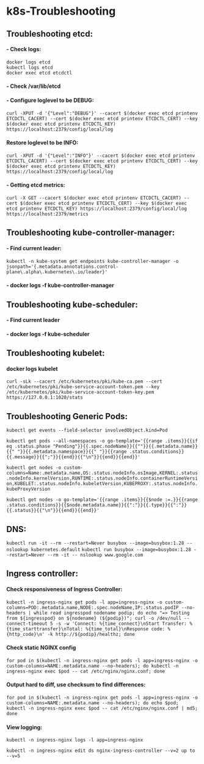# k8s-Troubleshooting

## Troubleshooting etcd:
#### - Check logs: 
	docker logs etcd
	kubectl logs etcd
	docker exec etcd etcdctl 
#### - Check /var/lib/etcd
#### - Configure loglevel to be DEBUG:
`curl -XPUT -d '{"Level":"DEBUG"}' --cacert $(docker exec etcd printenv ETCDCTL_CACERT) --cert $(docker exec etcd printenv ETCDCTL_CERT) --key $(docker exec etcd printenv ETCDCTL_KEY) https://localhost:2379/config/local/log`

#### Restore loglevel to be INFO:
`curl -XPUT -d '{"Level":"INFO"}' --cacert $(docker exec etcd printenv ETCDCTL_CACERT) --cert $(docker exec etcd printenv ETCDCTL_CERT) --key $(docker exec etcd printenv ETCDCTL_KEY) https://localhost:2379/config/local/log`

#### - Getting etcd metrics:
`curl -X GET --cacert $(docker exec etcd printenv ETCDCTL_CACERT) --cert $(docker exec etcd printenv ETCDCTL_CERT) --key $(docker exec etcd printenv ETCDCTL_KEY) https://localhost:2379/config/local/log https://localhost:2379/metrics`

## Troubleshooting kube-controller-manager:
#### - Find current leader:
`kubectl -n kube-system get endpoints kube-controller-manager -o jsonpath='{.metadata.annotations.control-plane\.alpha\.kubernetes\.io/leader}'`

#### - docker logs -f kube-controller-manager

## Troubleshooting kube-scheduler:
#### - Find current leader
#### - docker logs -f kube-scheduler

## Troubleshooting kubelet:

#### docker logs kubelet
`curl -sLk --cacert /etc/kubernetes/pki/kube-ca.pem --cert /etc/kubernetes/pki/kube-service-account-token.pem --key /etc/kubernetes/pki/kube-service-account-token-key.pem https://127.0.0.1:1020/stats`

## Troubleshooting Generic Pods:

`kubectl get events --field-selector involvedObject.kind=Pod`

`kubectl get pods --all-namespaces -o go-template='{{range .items}}{{if eq .status.phase "Pending"}}{{.spec.nodeName}}{{""}}{{.metadata.name}}{{" "}}{{.metadata.namespace}}{{" "}}{{range .status.conditions}}{{.message}}{{";"}}{{end}}{{"\n"}}{{end}}{{end}}'`

`kubectl get nodes -o custom-columns=Name:.metadata.name,OS:.status.nodeInfo.osImage,KERNEL:.status.nodeInfo.kernelVersion,RUNTIME:.status.nodeInfo.containerRuntimeVersion,KUBELET:.status.nodeInfo.kubeletVersion,KUBEPROXY:.status.nodeInfo.kubeProxyVersion`


`kubectl get nodes -o go-template='{{range .items}}{{$node :=.}}{{range .status.conditions}}{{$node.metadata.name}}{{":"}}{{.type}}{{":"}}{{.status}}{{"\n"}}{{end}}{{end}}'`

## DNS:

`kubectl run -it --rm --restart=Never busybox --image=busybox:1.28 -- nslookup kubernetes.default`
`kubectl run busybox --image=busybox:1.28 --restart=Never --rm -it -- nslookup www.google.com`

## Ingress controller:

#### Check responsiveness of Ingress Controller: 
`kubectl -n ingress-nginx get pods -l app=ingress-nginx -o custom-columns=POD:.metadata.name,NODE:.spec.nodeName,IP:.status.podIP --no-headers | while read ingresspod nodename podip; do echo "=> Testing from ${ingresspod} on ${nodename} (${podip})"; curl -o /dev/null --connect-timeout 5 -s -w 'Connect: %{time_connect}\nStart Transfer: %{time_starttransfer}\nTotal: %{time_total}\nResponse code: %{http_code}\n' -k http://${podip}/healthz; done`

#### Check static NGINX config

`for pod in $(kubectl -n ingress-nginx get pods -l app=ingress-nginx -o custom-columns=NAME:.metadata.name --no-headers); do kubectl -n ingress-nginx exec $pod -- cat /etc/nginx/nginx.conf; done`

#### Output hard to diff, use checksum to find differences:

`for pod in $(kubectl -n ingress-nginx get pods -l app=ingress-nginx -o custom-columns=NAME:.metadata.name --no-headers); do echo $pod; kubectl -n ingress-nginx exec $pod -- cat /etc/nginx/nginx.conf | md5; done`

#### View logging:

`kubectl -n ingress-nginx logs -l app=ingress-nginx`

`kubectl -n ingress-nginx edit ds nginx-ingress-controller --v=2 up to --v=5`
